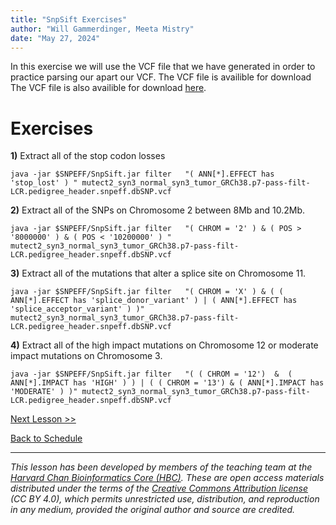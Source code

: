 ```yaml
---
title: "SnpSift Exercises"
author: "Will Gammerdinger, Meeta Mistry"
date: "May 27, 2024"
---
```


In this exercise we will use the VCF file that we have generated  in order to practice parsing our apart our VCF. The VCF file is availible for download The VCF file is also availible for download [here](https://hbctraining.github.io/variant_analysis/data/mutect2_syn3_normal_syn3_tumor_GRCh38.p7-pass-filt-LCR.pedigree_header.snpeff.dbSNP.vcf).

# Exercises

**1)** Extract all of the stop codon losses

```
java -jar $SNPEFF/SnpSift.jar filter   "( ANN[*].EFFECT has 'stop_lost' ) " mutect2_syn3_normal_syn3_tumor_GRCh38.p7-pass-filt-LCR.pedigree_header.snpeff.dbSNP.vcf 
```

**2)** Extract all of the SNPs on Chromosome 2 between 8Mb and 10.2Mb.

```
java -jar $SNPEFF/SnpSift.jar filter   "( CHROM = '2' ) & ( POS > '8000000' ) & ( POS < '10200000' ) " mutect2_syn3_normal_syn3_tumor_GRCh38.p7-pass-filt-LCR.pedigree_header.snpeff.dbSNP.vcf
```

**3)** Extract all of the mutations that alter a splice site on Chromosome 11.

```
java -jar $SNPEFF/SnpSift.jar filter   "( CHROM = 'X' ) & ( ( ANN[*].EFFECT has 'splice_donor_variant' ) | ( ANN[*].EFFECT has 'splice_acceptor_variant' ) )" mutect2_syn3_normal_syn3_tumor_GRCh38.p7-pass-filt-LCR.pedigree_header.snpeff.dbSNP.vcf
```

**4)** Extract all of the high impact mutations on Chromosome 12 or moderate impact mutations on Chromosome 3.

```
java -jar $SNPEFF/SnpSift.jar filter   "( ( CHROM = '12')  &  ( ANN[*].IMPACT has 'HIGH' ) ) | ( ( CHROM = '13') & ( ANN[*].IMPACT has 'MODERATE' ) )" mutect2_syn3_normal_syn3_tumor_GRCh38.p7-pass-filt-LCR.pedigree_header.snpeff.dbSNP.vcf
```

[Next Lesson >>](11_IGV.md)

[Back to Schedule](../schedule/README.md)


***

*This lesson has been developed by members of the teaching team at the [Harvard Chan Bioinformatics Core (HBC)](http://bioinformatics.sph.harvard.edu/). These are open access materials distributed under the terms of the [Creative Commons Attribution license](https://creativecommons.org/licenses/by/4.0/) (CC BY 4.0), which permits unrestricted use, distribution, and reproduction in any medium, provided the original author and source are credited.*
